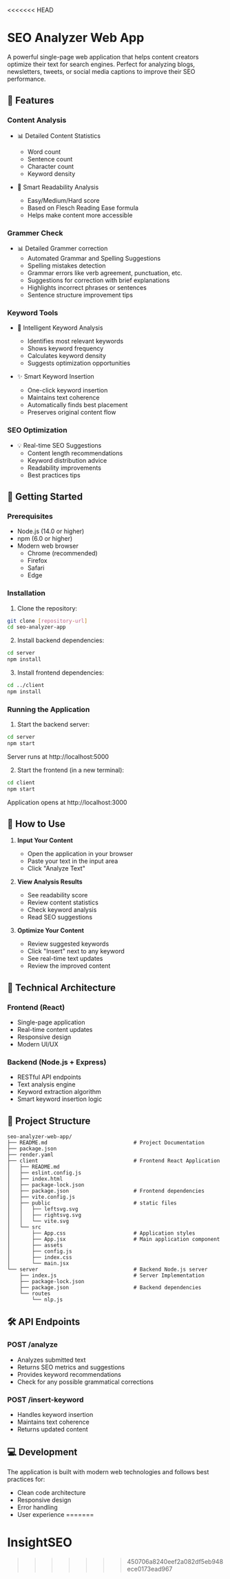 <<<<<<< HEAD
# SEO Analyzer Web App

A powerful single-page web application that helps content creators optimize their text for search engines. Perfect for analyzing blogs, newsletters, tweets, or social media captions to improve their SEO performance.

## 🌟 Features

### Content Analysis
- 📊 Detailed Content Statistics
  - Word count
  - Sentence count
  - Character count
  - Keyword density

- 📖 Smart Readability Analysis
  - Easy/Medium/Hard score
  - Based on Flesch Reading Ease formula
  - Helps make content more accessible


### Grammer Check
- 📊 Detailed Grammer correction
  - Automated Grammar and Spelling Suggestions
  - Spelling mistakes detection
  - Grammar errors like verb agreement, punctuation, etc.
  - Suggestions for correction with brief explanations
  - Highlights incorrect phrases or sentences
  - Sentence structure improvement tips


### Keyword Tools
- 🔑 Intelligent Keyword Analysis
  - Identifies most relevant keywords
  - Shows keyword frequency
  - Calculates keyword density
  - Suggests optimization opportunities

- ✨ Smart Keyword Insertion
  - One-click keyword insertion
  - Maintains text coherence
  - Automatically finds best placement
  - Preserves original content flow

### SEO Optimization
- 💡 Real-time SEO Suggestions
  - Content length recommendations
  - Keyword distribution advice
  - Readability improvements
  - Best practices tips

## 🚀 Getting Started

### Prerequisites
- Node.js (14.0 or higher)
- npm (6.0 or higher)
- Modern web browser
  - Chrome (recommended)
  - Firefox
  - Safari
  - Edge

### Installation

1. Clone the repository:
```bash
git clone [repository-url]
cd seo-analyzer-app
```

2. Install backend dependencies:
```bash
cd server
npm install
```

3. Install frontend dependencies:
```bash
cd ../client
npm install
```

### Running the Application

1. Start the backend server:
```bash
cd server
npm start
```
Server runs at http://localhost:5000

2. Start the frontend (in a new terminal):
```bash
cd client
npm start
```
Application opens at http://localhost:3000

## 📝 How to Use

1. **Input Your Content**
   - Open the application in your browser
   - Paste your text in the input area
   - Click "Analyze Text"

2. **View Analysis Results**
   - See readability score
   - Review content statistics
   - Check keyword analysis
   - Read SEO suggestions

3. **Optimize Your Content**
   - Review suggested keywords
   - Click "Insert" next to any keyword
   - See real-time text updates
   - Review the improved content

## 🔧 Technical Architecture

### Frontend (React)
- Single-page application
- Real-time content updates
- Responsive design
- Modern UI/UX

### Backend (Node.js + Express)
- RESTful API endpoints
- Text analysis engine
- Keyword extraction algorithm
- Smart keyword insertion logic

## 📁 Project Structure

```
seo-analyzer-web-app/
├── README.md                            # Project Documentation
├── package.json
├── render.yaml
├── client                               # Frontend React Application
│   ├── README.md
│   ├── eslint.config.js
│   ├── index.html
│   ├── package-lock.json
│   ├── package.json                     # Frontend dependencies
│   ├── vite.config.js
│   ├── public                           # static files
│   │   ├── leftsvg.svg
│   │   ├── rightsvg.svg
│   │   └── vite.svg
│   └── src
│       ├── App.css                      # Application styles
│       ├── App.jsx                      # Main application component
│       ├── assets        
│       ├── config.js
│       ├── index.css                    
│       └── main.jsx
└── server                               # Backend Node.js server
    ├── index.js                         # Server Implementation
    ├── package-lock.json
    ├── package.json                     # Backend dependencies
    └── routes
        └── nlp.js
```

## 🛠️ API Endpoints

### POST /analyze
- Analyzes submitted text
- Returns SEO metrics and suggestions
- Provides keyword recommendations
- Check for any possible grammatical corrections

### POST /insert-keyword
- Handles keyword insertion
- Maintains text coherence
- Returns updated content

## 💻 Development

The application is built with modern web technologies and follows best practices for:
- Clean code architecture
- Responsive design
- Error handling
- User experience
=======
# InsightSEO
>>>>>>> 450706a8240eef2a082df5eb948ece0173ead967
